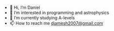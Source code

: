 - 👋 Hi, I’m Daniel
- 👀 I’m interested in programming and astrophysics
- 🌱 I’m currently studying A-levels
- 📫 How to reach me djamesh2007@gmail.com

<!---
UserAFD2/UserAFD2 is a ✨ special ✨ repository because its `README.md` (this file) appears on your GitHub profile.
You can click the Preview link to take a look at your changes.
--->

